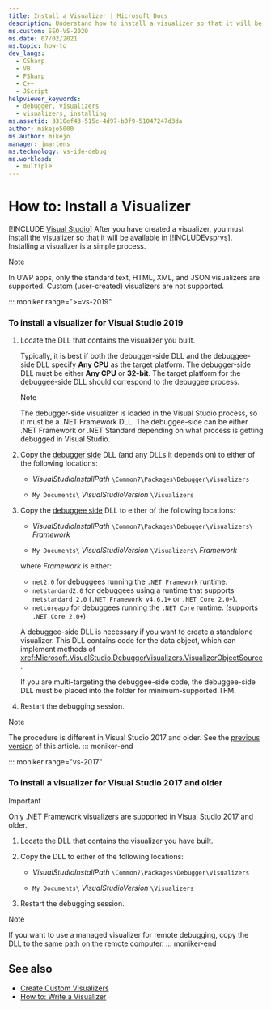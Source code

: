 ```yaml
---
title: Install a Visualizer | Microsoft Docs
description: Understand how to install a visualizer so that it will be available for debugging use in Visual Studio.
ms.custom: SEO-VS-2020
ms.date: 07/02/2021
ms.topic: how-to
dev_langs:
  - CSharp
  - VB
  - FSharp
  - C++
  - JScript
helpviewer_keywords:
  - debugger, visualizers
  - visualizers, installing
ms.assetid: 3310ef43-515c-4d97-b0f9-51047247d3da
author: mikejo5000
ms.author: mikejo
manager: jmartens
ms.technology: vs-ide-debug
ms.workload:
  - multiple
---
```

# How to: Install a Visualizer

 [!INCLUDE [Visual Studio](~/includes/applies-to-version/vs-windows-only.md)]
After you have created a visualizer, you must install the visualizer so that it will be available in [!INCLUDE[vsprvs](../code-quality/includes/vsprvs_md.md)]. Installing a visualizer is a simple process.

> [!NOTE]
> In UWP apps, only the standard text, HTML, XML, and JSON visualizers are supported. Custom (user-created) visualizers are not supported.

::: moniker range=">=vs-2019"
### To install a visualizer for Visual Studio 2019

1. Locate the DLL that contains the visualizer you built.

   Typically, it is best if both the debugger-side DLL and the debuggee-side DLL specify **Any CPU** as the target platform. The debugger-side DLL must be either **Any CPU** or **32-bit**. The target platform for the debuggee-side DLL should correspond to the debuggee process.

   >[!NOTE]
   > The debugger-side visualizer is loaded in the Visual Studio process, so it must be a .NET Framework DLL. The debuggee-side can be either .NET Framework or .NET Standard depending on what process is getting debugged in Visual Studio.

2. Copy the [debugger side](create-custom-visualizers-of-data.md#to-create-the-debugger-side) DLL (and any DLLs it depends on) to either of the following locations:

    - *VisualStudioInstallPath* `\Common7\Packages\Debugger\Visualizers`

    - `My Documents\` *VisualStudioVersion* `\Visualizers`

3. Copy the [debuggee side](create-custom-visualizers-of-data.md#to-create-the-visualizer-object-source-for-the-debuggee-side) DLL to either of the following locations:

    - *VisualStudioInstallPath* `\Common7\Packages\Debugger\Visualizers\` *Framework*

    - `My Documents\` *VisualStudioVersion* `\Visualizers\` *Framework*

    where *Framework* is either:
    - `net2.0` for debuggees running the `.NET Framework` runtime.
    - `netstandard2.0` for debuggees using a runtime that supports `netstandard 2.0` (`.NET Framework v4.6.1+` or `.NET Core 2.0+`).
    - `netcoreapp` for debuggees running the `.NET Core` runtime. (supports `.NET Core 2.0+`)

   A debuggee-side DLL is necessary if you want to create a standalone visualizer. This DLL contains code for the data object, which can implement methods of <xref:Microsoft.VisualStudio.DebuggerVisualizers.VisualizerObjectSource>.

   If you are multi-targeting the debuggee-side code, the debuggee-side DLL must be placed into the folder for minimum-supported TFM.

4. Restart the debugging session.

> [!NOTE]
> The procedure is different in Visual Studio 2017 and older. See the [previous version](how-to-install-a-visualizer.md?view=vs-2017&preserve-view=true) of this article.
::: moniker-end

::: moniker range="vs-2017"
### To install a visualizer for Visual Studio 2017 and older

> [!IMPORTANT]
> Only .NET Framework visualizers are supported in Visual Studio 2017 and older.

1. Locate the DLL that contains the visualizer you have built.

2. Copy the DLL to either of the following locations:

    - *VisualStudioInstallPath* `\Common7\Packages\Debugger\Visualizers`

    - `My Documents\` *VisualStudioVersion* `\Visualizers`

3. Restart the debugging session.

> [!NOTE]
> If you want to use a managed visualizer for remote debugging, copy the DLL to the same path on the remote computer.
::: moniker-end

## See also
- [Create Custom Visualizers](../debugger/create-custom-visualizers-of-data.md)
- [How to: Write a Visualizer](create-custom-visualizers-of-data.md)
